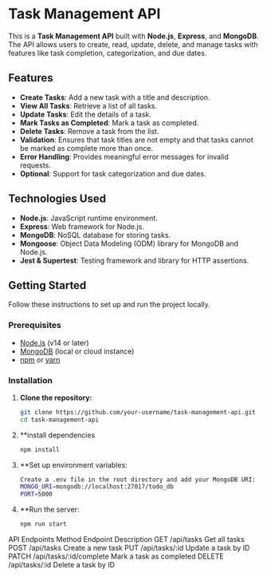 # Task Management API

This is a **Task Management API** built with **Node.js**, **Express**, and **MongoDB**. The API allows users to create, read, update, delete, and manage tasks with features like task completion, categorization, and due dates.

## Features

- **Create Tasks**: Add a new task with a title and description.
- **View All Tasks**: Retrieve a list of all tasks.
- **Update Tasks**: Edit the details of a task.
- **Mark Tasks as Completed**: Mark a task as completed.
- **Delete Tasks**: Remove a task from the list.
- **Validation**: Ensures that task titles are not empty and that tasks cannot be marked as complete more than once.
- **Error Handling**: Provides meaningful error messages for invalid requests.
- **Optional**: Support for task categorization and due dates.

## Technologies Used

- **Node.js**: JavaScript runtime environment.
- **Express**: Web framework for Node.js.
- **MongoDB**: NoSQL database for storing tasks.
- **Mongoose**: Object Data Modeling (ODM) library for MongoDB and Node.js.
- **Jest & Supertest**: Testing framework and library for HTTP assertions.

## Getting Started

Follow these instructions to set up and run the project locally.

### Prerequisites

- [Node.js](https://nodejs.org/) (v14 or later)
- [MongoDB](https://www.mongodb.com/) (local or cloud instance)
- [npm](https://www.npmjs.com/) or [yarn](https://yarnpkg.com/)

### Installation

1. **Clone the repository:**

   ```bash
   git clone https://github.com/your-username/task-management-api.git
   cd task-management-api
2. **install dependencies
   ```bash
   npm install

3. **Set up environment variables:
   ```bash
   Create a .env file in the root directory and add your MongoDB URI:
   MONGO_URI=mongodb://localhost:27017/todo_db
   PORT=5000

4. **Run the server:
   ```bash
   npm run start

API Endpoints
Method	     Endpoint	                            Description
GET	        /api/tasks	                         Get all tasks
POST	        /api/tasks	                         Create a new task
PUT	        /api/tasks/:id	                      Update a task by ID
PATCH	        /api/tasks/:id/complete	             Mark a task as completed
DELETE	     /api/tasks/:id	                      Delete a task by ID
